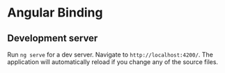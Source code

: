 # Angular Binding

## Development server

Run `ng serve` for a dev server. Navigate to `http://localhost:4200/`. The application will automatically reload if you change any of the source files.
